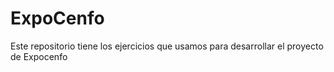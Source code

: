 # ExpoCenfo
Este repositorio tiene los ejercicios que usamos para desarrollar el proyecto de Expocenfo
